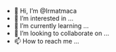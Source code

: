 - 👋 Hi, I’m @Irmatmaca
- 👀 I’m interested in ...
- 🌱 I’m currently learning ...
- 💞️ I’m looking to collaborate on ...
- 📫 How to reach me ...

<!---
Irmatmaca/Irmatmaca is a ✨ special ✨ repository because its `README.md` (this file) appears on your GitHub profile.
You can click the Preview link to take a look at your changes.
--->
